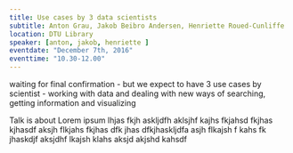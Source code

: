 ```yaml
---
title: Use cases by 3 data scientists 
subtitle: Anton Grau, Jakob Beibro Andersen, Henriette Roued-Cunliffe
location: DTU Library
speaker: [anton, jakob, henriette ]
eventdate: "December 7th, 2016"
eventtime: "10.30-12.00"
---
```


waiting for final confirmation - but we expect to have 3 use cases by scientist - working with data and dealing with new ways of searching, getting information and visualizing

Talk is about Lorem ipsum lhjas fkjh askljdfh aklsjhf kajhs fkjahsd fkjhas kjhasdf
aksjh flkjahs fkjhas dfk jhas dfkjhaskljdfa
asjh flkajsh f kahs fk jhaskdjf
aksjdhf lkajsh klahs
aksjd akjshd kahsdf
